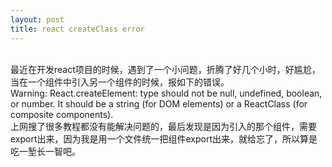 ```yaml
---
layout: post
title: react createClass error
---
```


<br>最近在开发react项目的时候，遇到了一个小问题，折腾了好几个小时，好尴尬，当在一个组件中引入另一个组件的时候，报如下的错误。
<br>Warning: React.createElement: type should not be null, undefined, boolean, or number. It should be a string (for DOM elements) or a ReactClass (for composite components).
<br>上网搜了很多教程都没有能解决问题的，最后发现是因为引入的那个组件，需要export出来，因为我是用一个文件统一把组件export出来，就给忘了，所以算是吃一堑长一智吧。
